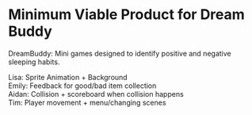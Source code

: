 # Minimum Viable Product for Dream Buddy
DreamBuddy: Mini games designed to identify positive and negative sleeping habits.

Lisa: Sprite Animation + Background <br>
Emily: Feedback for good/bad item collection  <br>
Aidan: Collision + scoreboard when collision happens <br>
Tim: Player movement + menu/changing scenes <br>
